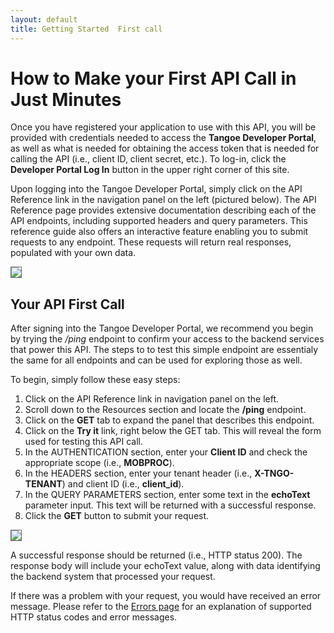 ```yaml
---
layout: default
title: Getting Started  First call
---
```



# How to Make your First API Call in Just Minutes

Once you have registered your application to use with this API, you will be provided with credentials needed to access the **Tangoe Developer Portal**, as well as what is needed for obtaining the access token that is needed for calling the API (i.e., client ID, client secret, etc.). To log-in, click the **Developer Portal Log In** button in the upper right corner of this site.

Upon logging into the Tangoe Developer Portal, simply click on the API Reference link in the navigation panel on the left (pictured below). The API Reference page provides extensive documentation describing each of the API endpoints, including supported headers and query parameters. This reference guide also offers an interactive feature enabling you to submit requests to any endpoint. These requests will return real responses, populated with your own data.

<img src="{{site.url}}images/screens/devportal.png" style="border:1px solid #666;" />

<br/>



## **Your API First Call**

After signing into the Tangoe Developer Portal, we recommend you begin by trying the */ping* endpoint to confirm your access to the backend services that power this API. The steps to to test this simple endpoint are essentialy the same for all endpoints and can be used for exploring those as well.

To begin, simply follow these easy steps:

1. Click on the API Reference link in navigation panel on the left.
1. Scroll down to the Resources section and locate the **/ping** endpoint. 
1. Click on the **GET** tab to expand the panel that describes this endpoint.
1. Click on the **Try it** link, right below the GET tab. This will reveal the form used for testing this API call. 
1. In the AUTHENTICATION section, enter your **Client ID** and check the appropriate scope (i.e., **MOBPROC**). 
1. In the HEADERS section, enter your tenant header (i.e., **X-TNGO-TENANT**) and client ID (i.e., **client_id**).
1. In the QUERY PARAMETERS section, enter some text in the **echoText** parameter input. This text will be returned with a successful response.
1. Click the **GET** button to submit your request.


<img src="{{site.url}}images/screens/first_call.jpg" style="border:1px solid #666;" />
<br/>

A successful response should be returned (i.e., HTTP status 200). The response body will include your echoText value, along with data identifying the backend system that processed your request. 

If there was a problem with your request, you would have received an error message. Please refer to the <a href="{{site.url}}concepts/errors/">Errors page</a> for an explanation of supported HTTP status codes and error messages.

<br />

